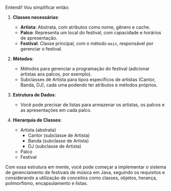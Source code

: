 Entendi! Vou simplificar então:

1. **Classes necessárias**:
   - **Artista**: Abstrata, com atributos como nome, gênero e cache.
   - **Palco**: Representa um local do festival, com capacidade e horários de apresentação.
   - **Festival**: Classe principal, com o método `main`, responsável por gerenciar o festival.

2. **Métodos**:
   - Métodos para gerenciar a programação do festival (adicionar artistas aos palcos, por exemplo).
   - Subclasses de Artista para tipos específicos de artistas (Cantor, Banda, DJ), cada uma podendo ter atributos e métodos próprios.

3. **Estrutura de Dados**:
   - Você pode precisar de listas para armazenar os artistas, os palcos e as apresentações em cada palco.

4. **Hierarquia de Classes**:
   - Artista (abstrata)
     - Cantor (subclasse de Artista)
     - Banda (subclasse de Artista)
     - DJ (subclasse de Artista)
   - Palco
   - Festival

Com essa estrutura em mente, você pode começar a implementar o sistema de gerenciamento de festivais de música em Java, seguindo os requisitos e considerando a utilização de conceitos como classes, objetos, herança, polimorfismo, encapsulamento e listas.